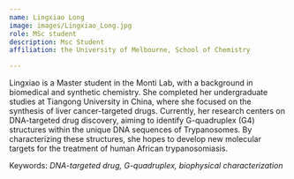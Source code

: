 ```yaml
---
name: Lingxiao Long
image: images/Lingxiao_Long.jpg
role: MSc student
description: Msc Student
affiliation: the University of Melbourne, School of Chemistry

---
```


Lingxiao is a Master student in the Monti Lab, with a background in biomedical and synthetic chemistry. She completed her undergraduate studies at Tiangong University in China, where she focused on the synthesis of liver cancer-targeted drugs. Currently, her research centers on DNA-targeted drug discovery, aiming to identify G-quadruplex (G4) structures within the unique DNA sequences of Trypanosomes. By characterizing these structures, she hopes to develop new molecular targets for the treatment of human African trypanosomiasis.

Keywords: *DNA-targeted drug, G-quadruplex, biophysical characterization*
